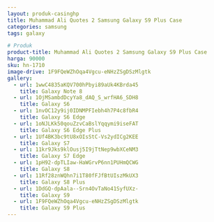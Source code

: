 ```yaml
---
layout: produk-casinghp
title: Muhammad Ali Quotes 2 Samsung Galaxy S9 Plus Case
categories: samsung
tags: galaxy

# Produk
product-title: Muhammad Ali Quotes 2 Samsung Galaxy S9 Plus Case
harga: 90000
sku: hn-1710
image-drive: 1F9FQeWZhOqa4Vgcu-eNHzZSgDSzMlgtk
gallery:
  - url: 1wwC4835aKQV700hPbyi89aUk4KBrda45
    title: Galaxy Note 8
  - url: 1OjMSambdDcyYa8_dAQ_S_wrfHA6_SDH8
    title: Galaxy S6
  - url: 1nvOC12y9ij0IDNMPFIebh4h7P4c8fbR4
    title: Galaxy S6 Edge
  - url: 1oNJLKk50qouZzvCaBslYqqymi9iseFAT
    title: Galaxy S6 Edge Plus
  - url: 1Uf4BK3bc9tU8xOIsStC-Vs2ydICg2KEE
    title: Galaxy S7
  - url: 11kr9Jks9klOusj5I9jTtNep9wbXCeNM3
    title: Galaxy S7 Edge
  - url: 1pH92-dpTLIaw-HaWGrvP6nn1PUHmQCWG
    title: Galaxy S8
  - url: 11Rf28znWQhn7i1T80fFJfBtUIszMkUX3
    title: Galaxy S8 Plus
  - url: 1DdGQ-dpAala--Srn4OvTaNo41SyfUXz-
    title: Galaxy S9
  - url: 1F9FQeWZhOqa4Vgcu-eNHzZSgDSzMlgtk
    title: Galaxy S9 Plus
---
```

